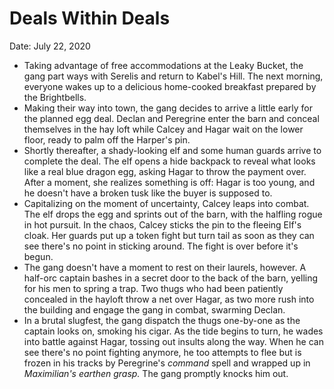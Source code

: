 # Deals Within Deals

Date: July 22, 2020

- Taking advantage of free accommodations at the Leaky Bucket, the gang part ways with Serelis and return to Kabel's Hill. The next morning, everyone wakes up to a delicious home-cooked breakfast prepared by the Brightbells.
- Making their way into town, the gang decides to arrive a little early for the planned egg deal. Declan and Peregrine enter the barn and conceal themselves in the hay loft while Calcey and Hagar wait on the lower floor, ready to palm off the Harper's pin.
- Shortly thereafter, a shady-looking elf and some human guards arrive to complete the deal. The elf opens a hide backpack to reveal what looks like a real blue dragon egg, asking Hagar to throw the payment over. After a moment, she realizes something is off: Hagar is too young, and he doesn't have a broken tusk like the buyer is supposed to.
- Capitalizing on the moment of uncertainty, Calcey leaps into combat. The elf drops the egg and sprints out of the barn, with the halfling rogue in hot pursuit. In the chaos, Calcey sticks the pin to the fleeing Elf's cloak. Her guards put up a token fight but turn tail as soon as they can see there's no point in sticking around. The fight is over before it's begun.
- The gang doesn't have a moment to rest on their laurels, however. A half-orc captain bashes in a secret door to the back of the barn, yelling for his men to spring a trap. Two thugs who had been patiently concealed in the hayloft throw a net over Hagar, as two more rush into the building and engage the gang in combat, swarming Declan.
- In a brutal slugfest, the gang dispatch the thugs one-by-one as the captain looks on, smoking his cigar. As the tide begins to turn, he wades into battle against Hagar, tossing out insults along the way. When he can see there's no point fighting anymore, he too attempts to flee but is frozen in his tracks by Peregrine's *command* spell and wrapped up in *Maximilian's earthen grasp.* The gang promptly knocks him out.